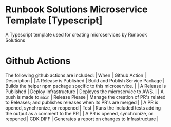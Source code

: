 # Runbook Solutions Microservice Template [Typescript]
A Typescript template used for creating microservices by Runbook Solutions


# Github Actions
The following github actions are included:
| When | Github Action | Description |
| A Release is Published | Build and Publish Service Package | Builds the helper npm package specific to this microservice. |
| A Release is Published | Deploy Infrastructure | Deployes the microservice to AWS. |
| A push is made to `main` | Release Please | Manage the creation of PR's related to Releases; and publishes releases when its PR's are merged |
| A PR is opened, synchronize, or reopened | Test | Runs the included tests adding the output as a comment to the PR |
| A PR is opened, synchronize, or reopened | CDK DIFF | Generates a report on changes to Infrastructure |